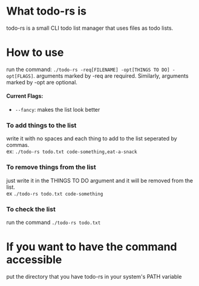 # What todo-rs is
todo-rs is a small CLI todo list manager that uses files as todo lists.
# How to use
run the command: `./todo-rs -req[FILENAME] -opt[THINGS TO DO] -opt[FLAGS]`.
arguments marked by -req are required. Similarly, arguments marked by -opt are optional.
#### Current Flags:
 - `--fancy`: makes the list look better
### To add things to the list
write it with no spaces and each thing to add to the list seperated by commas.<br>
ex: `./todo-rs todo.txt code-something,eat-a-snack`
### To remove things from the list
just write it in the THINGS TO DO argument and it will be removed from the list.<br>
ex `./todo-rs todo.txt code-something`
### To check the list
run the command `./todo-rs todo.txt`
# If you want to have the command accessible
put the directory that you have todo-rs in your system's PATH variable
